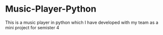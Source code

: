 # Music-Player-Python

This is a music player in python which I have developed with my team as a mini project for semister 4
